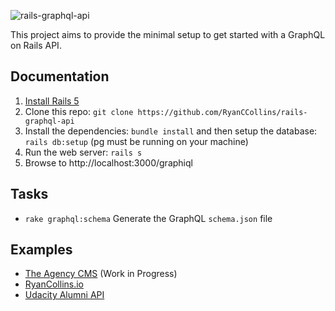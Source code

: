 ![rails-graphql-api](https://user-images.githubusercontent.com/13810084/29590491-212f2a20-8768-11e7-86e6-4bdbfb5d8594.png)

This project aims to provide the minimal setup to get started with a GraphQL on Rails API.

## Documentation
1. [Install Rails 5](http://railsapps.github.io/installrubyonrails-mac.html)
2. Clone this repo: `git clone https://github.com/RyanCCollins/rails-graphql-api`
3. Install the dependencies: `bundle install` and then setup the database: `rails db:setup` (pg must be running on your machine)
4. Run the web server: `rails s`
5. Browse to http://localhost:3000/graphiql

## Tasks
- `rake graphql:schema` Generate the GraphQL `schema.json` file

## Examples
- [The Agency CMS](https://github.com/RyanCCollins/the-agency) (Work in Progress)
- [RyanCollins.io](https://github.com/RyanCCollins/ryancollinsio)
- [Udacity Alumni API](https://github.com/udacityalumni/udacity-alumni-api)
